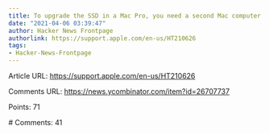 ```yaml
---
title: To upgrade the SSD in a Mac Pro, you need a second Mac computer
date: "2021-04-06 03:39:47"
author: Hacker News Frontpage
authorlink: https://support.apple.com/en-us/HT210626
tags:
- Hacker-News-Frontpage
---
```


<p>Article URL: <a href="https://support.apple.com/en-us/HT210626">https://support.apple.com/en-us/HT210626</a></p>
<p>Comments URL: <a href="https://news.ycombinator.com/item?id=26707737">https://news.ycombinator.com/item?id=26707737</a></p>
<p>Points: 71</p>
<p># Comments: 41</p>
